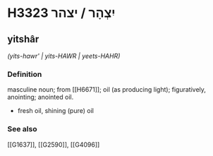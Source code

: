 # H3323 יִצְהָר / יצהר

## yitshâr

_(yits-hawr' | yits-HAWR | yeets-HAHR)_

### Definition

masculine noun; from [[H6671]]; oil (as producing light); figuratively, anointing; anointed oil.

- fresh oil, shining (pure) oil
### See also

[[G1637]], [[G2590]], [[G4096]]

